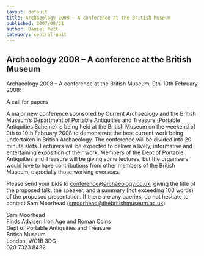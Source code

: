 ```yaml
---
layout: default
title: Archaeology 2008 – A conference at the British Museum
published: 2007/08/31
author: Daniel Pett
category: central-unit
---
```


Archaeology 2008 – A conference at the British Museum
-----------------------------------------------------

Archaeology 2008 – A conference at the British Museum, 9th-10th February 2008:

A call for papers

A major new conference sponsored by Current Archaeology and the British Museum’s Department of Portable Antiquities and Treasure (Portable Antiquities Scheme) is being held at the British Museum on the weekend of 9th to 10th February 2008 to demonstrate the best current work being undertaken in British Archaeology. The conference will be divided into 20 minute slots. Lecturers will be expected to deliver a lively, informative and entertaining exposition of their work. Members of the Dept of Portable Antiquities and Treasure will be giving some lectures, but the organisers would love to have contributions from other members of the British Museum, especially those working overseas.

Please send your bids to [conference@archaeology.co.uk](mailto:conference@archaeology.co.uk), giving the title of the proposed talk, the speaker, and a summary (not exceeding 100 words) of the proposed presentation. If there are any queries, do not hesitate to contact Sam Moorhead ([smoorhead@thebritishmuseum.ac.uk](mailto:smoorhead@thebritishmuseum.ac.uk)).

Sam Moorhead  
Finds Adviser: Iron Age and Roman Coins  
Dept of Portable Antiquities and Treasure  
British Museum  
London, WC1B 3DG  
020 7323 8432

   